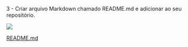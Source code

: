 3 - Criar arquivo Markdown chamado README.md e adicionar ao seu repositório. 

<img src= "https://github.com/aline-exe/Compass-UOL/assets/132860472/07f99032-8867-4c85-9008-374b33cd21be">

<a href= https://github.com/aline-exe/Compass-UOL/blob/beb8fa3b51d19970551b08b3e610b21d2d741fb2/README.md> README.md</a>